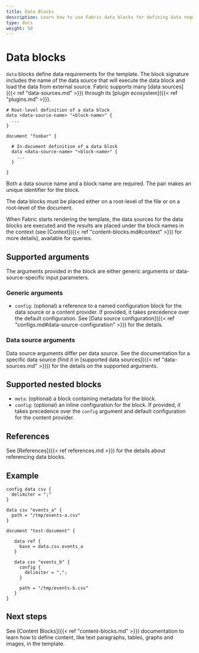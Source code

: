 ```yaml
---
title: Data Blocks
description: Learn how to use Fabric data blocks for defining data requirements for the templates.
type: docs
weight: 50
---
```


# Data blocks

`data` blocks define data requirements for the template. The block signature includes the name of the data source that will execute the data block and load the data from external source. Fabric supports many [data sources]({{< ref "data-sources.md" >}}) through its [plugin ecosystem]({{< ref "plugins.md" >}}).

```hcl
# Root-level definition of a data block
data <data-source-name> "<block-name>" {
  ...
}

document "foobar" {

  # In-document definition of a data block
  data <data-source-name> "<block-name>" {
    ...
  }

}
```

Both a data source name and a block name are required. The pair makes an unique identifier for the block.

The data blocks must be placed either on a root-level of the file or on a root-level of the document.

When Fabric starts rendering the template, the data sources for the data blocks are executed and the results are placed under the block names in the context (see [Context]({{< ref "content-blocks.md#context" >}}) for more details), available for queries.

## Supported arguments

The arguments provided in the block are either generic arguments or data-source-specific input parameters.

### Generic arguments

- `config`: (optional) a reference to a named configuration block for the data source or a content provider. If provided, it takes precedence over the default configuration. See [Data source configuration]({{< ref "configs.md#data-source-configuration" >}}) for the details.

### Data source arguments

Data source arguments differ per data source. See the documentation for a specific data source (find it in [supported data sources]({{< ref "data-sources.md" >}})) for the details on the supported arguments.

## Supported nested blocks

- `meta`: (optional) a block containing metadata for the block.
- `config`: (optional) an inline configuration for the block. If provided, it takes precedence over the `config` argument and default configuration for the content provider.

## References

See [References]({{< ref references.md >}}) for the details about referencing data blocks.

## Example

```hcl
config data csv {
  delimiter = ";"
}

data csv "events_a" {
  path = "/tmp/events-a.csv"
}

document "test-document" {

   data ref {
     base = data.csv.events_a
   }

   data csv "events_b" {
     config {
       delimiter = ",";
     }

     path = "/tmp/events-b.csv"
   }
}
```

## Next steps

See [Content Blocks]({{< ref "content-blocks.md" >}}) documentation to learn how to define content, like text paragraphs, tables, graphs and images, in the template.
